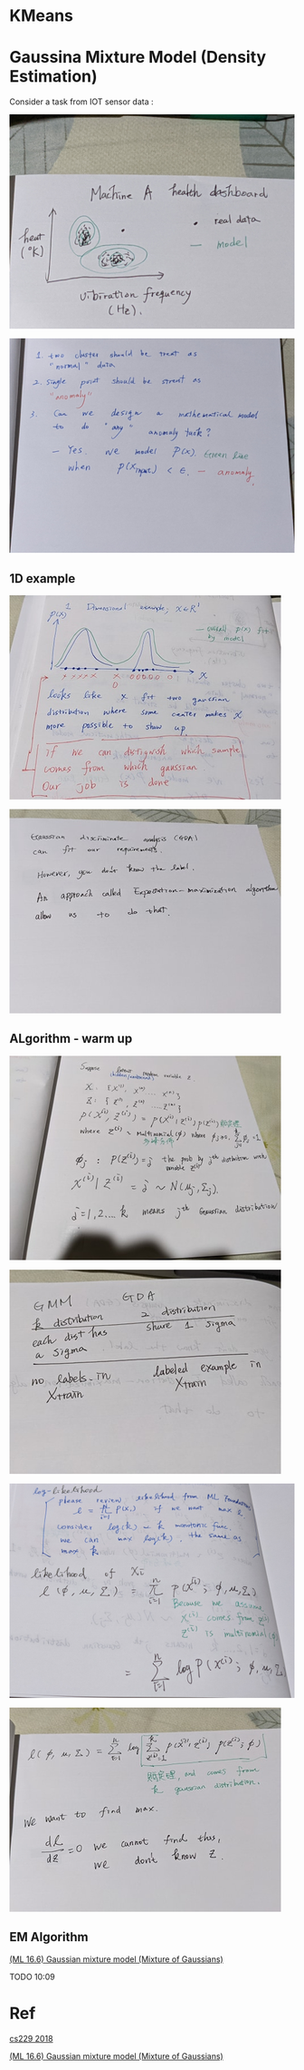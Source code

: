 # KMeans

# Gaussina Mixture Model (Density Estimation)

Consider a task from IOT sensor data : 

<img src='./images/cs229_1.jpg'><img>

<img src='./images/cs229_2.jpg'><img>

## 1D example

<img src='./images/cs229_3.jpg'><img>

<img src='./images/cs229_4.jpg'><img>

## ALgorithm - warm up

<img src='./images/cs229_5.jpg'><img>

<img src='./images/cs229_6.jpg'><img>

<img src='./images/cs229_7.jpg'><img>

<img src='./images/cs229_8.jpg'><img>
 

## EM Algorithm

[(ML 16.6) Gaussian mixture model (Mixture of Gaussians)](https://www.youtube.com/watch?v=Rkl30Fr2S38&t=513s)

TODO 10:09

# Ref

[cs229 2018](https://www.youtube.com/watch?v=rVfZHWTwXSA&list=PLoROMvodv4rMiGQp3WXShtMGgzqpfVfbU&index=14)

[(ML 16.6) Gaussian mixture model (Mixture of Gaussians)](https://www.youtube.com/watch?v=Rkl30Fr2S38&t=513s)
